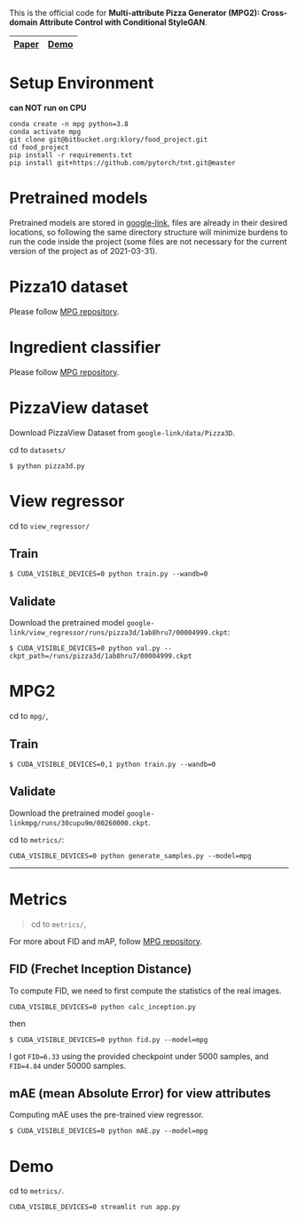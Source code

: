 This is the official code for **Multi-attribute Pizza Generator (MPG2): Cross-domain Attribute Control with Conditional StyleGAN**.

| [Paper](https://arxiv.org/abs/2110.11830) | [Demo](http://foodai.cs.rutgers.edu:2022/) |
| --- | --- |

# Setup Environment
**can NOT run on CPU**

```
conda create -n mpg python=3.8
conda activate mpg
git clone git@bitbucket.org:klory/food_project.git
cd food_project
pip install -r requirements.txt
pip install git+https://github.com/pytorch/tnt.git@master
```

# Pretrained models
Pretrained models are stored in [google-link](https://drive.google.com/drive/folders/1_jbSbhhdUPZz-XqxuWnnXzRxLeG-yGln?usp=sharing), files are already in their desired locations, so following the same directory structure will minimize burdens to run the code inside the project (some files are not necessary for the current version of the project as of 2021-03-31).

# Pizza10 dataset

Please follow [MPG repository](https://github.com/klory/MPG_Arxiv).

# Ingredient classifier

Please follow [MPG repository](https://github.com/klory/MPG_Arxiv).

# PizzaView dataset
Download PizzaView Dataset from `google-link/data/Pizza3D`.

cd to `datasets/`

```
$ python pizza3d.py
```

# View regressor

cd to `view_regressor/`

## Train
```
$ CUDA_VISIBLE_DEVICES=0 python train.py --wandb=0
```

## Validate
Download the pretrained model `google-link/view_regressor/runs/pizza3d/1ab8hru7/00004999.ckpt`:
```
$ CUDA_VISIBLE_DEVICES=0 python val.py --ckpt_path=/runs/pizza3d/1ab8hru7/00004999.ckpt
```

# MPG2

cd to `mpg/`,

## Train

```
$ CUDA_VISIBLE_DEVICES=0,1 python train.py --wandb=0
```

## Validate

Download the pretrained model `google-linkmpg/runs/30cupu9m/00260000.ckpt`.

cd to `metrics/`:

```
CUDA_VISIBLE_DEVICES=0 python generate_samples.py --model=mpg
```

----

# Metrics
> cd to `metrics/`,

For more about FID and mAP, follow [MPG repository](https://github.com/klory/MPG_Arxiv).

## FID (Frechet Inception Distance)
To compute FID, we need to first compute the statistics of the real images.

```
CUDA_VISIBLE_DEVICES=0 python calc_inception.py
```

then
```
$ CUDA_VISIBLE_DEVICES=0 python fid.py --model=mpg
```

I got `FID=6.33` using the provided checkpoint under 5000 samples, and `FID=4.84` under 50000 samples.

## mAE (mean Absolute Error) for view attributes

Computing mAE uses the pre-trained view regressor.

```
$ CUDA_VISIBLE_DEVICES=0 python mAE.py --model=mpg
```

# Demo

cd to `metrics/`.

```
CUDA_VISIBLE_DEVICES=0 streamlit run app.py
```